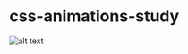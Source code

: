 # css-animations-study
![alt text](https://github.com/GustavoSouza12/css-animations-study/blob/master/gif/gif.gif)
